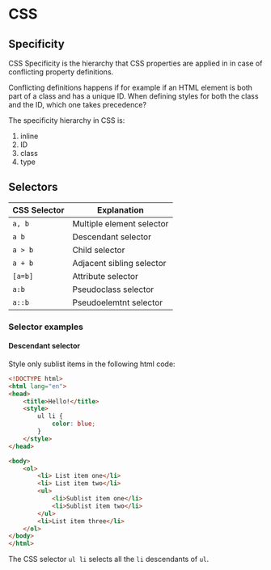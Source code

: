 # CSS

## Specificity

CSS Specificity is the hierarchy that CSS properties are applied in in case of conflicting property definitions.

Conflicting definitions happens if for example if an HTML element is both part of a class and has a unique ID. When defining styles for both the class and the ID, which one takes precedence?

The specificity hierarchy in CSS is:

1. inline
2. ID
3. class
4. type

## Selectors

| CSS Selector  | Explanation               |
|---------------|---------------------------|
| `a, b`        | Multiple element selector |
| `a b`         | Descendant selector       |
| `a > b`       | Child selector            |
| `a + b`       | Adjacent sibling selector |
| `[a=b]`       | Attribute selector        |
| `a:b`         | Pseudoclass selector      |
| `a::b`        | Pseudoelemtnt selector    |

### Selector examples

#### Descendant selector

Style only sublist items in the following html code:

```html linenums="1" hl_lines="5-8"
<!DOCTYPE html>
<html lang="en">
<head>
    <title>Hello!</title>
    <style>
        ul li {
            color: blue;
        }
    </style>
</head>

<body>
    <ol>
        <li> List item one</li>
        <li> List item two</li>
        <ul>
            <li>Sublist item one</li>
            <li>Sublist item two</li>
        </ul>
        <li>List item three</li>
    </ol>
</body>
</html>
```

The CSS selector `ul li` selects all the `li` descendants of `ul`.